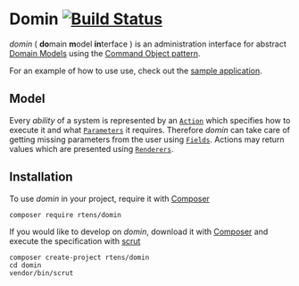 # Domin [![Build Status](https://travis-ci.org/rtens/domin.png?branch=master)](https://travis-ci.org/rtens/domin)

*domin* ( **do**main **m**odel **in**terface ) is an administration interface for abstract [Domain Models] using 
the [Command Object pattern].

For an example of how to use use, check out the [sample application].

[Domain Models]: https://en.wikipedia.org/wiki/Domain-driven_design#Concepts
[Command Object pattern]: http://c2.com/cgi/wiki?CommandObject
[sample application]: https://github.com/rtens/domin-sample

## Model ##

Every *ability* of a system is represented by an [`Action`] which specifies how to execute it and what [`Parameters`] it requires. Therefore *domin* can take care of getting missing parameters from the user using [`Fields`]. Actions may return values which are presented using [`Renderers`].

[`Action`]: https://github.com/rtens/domin/blob/master/src/Action.php
[`Parameters`]: https://github.com/rtens/domin/blob/master/src/Parameter.php
[`Fields`]: https://github.com/rtens/domin/blob/master/src/delivery/Field.php
[`Renderers`]: https://github.com/rtens/domin/blob/master/src/delivery/Renderer.php

## Installation ##

To use *domin* in your project, require it with [Composer]

    composer require rtens/domin
    
If you would like to develop on *domin*, download it with [Composer] and execute the specification with [scrut]

    composer create-project rtens/domin
    cd domin
    vendor/bin/scrut

[Composer]: http://getcomposer.org/download/
[scrut]: https://github.com/rtens/scrut
[git]: https://git-scm.com/

